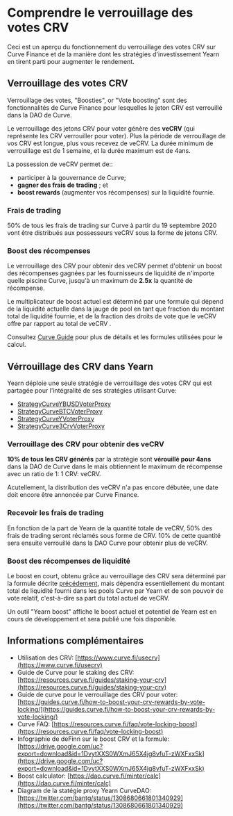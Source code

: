 # Comprendre le verrouillage des votes CRV

Ceci est un aperçu du fonctionnement du verrouillage des votes CRV sur Curve Finance et de la manière dont les stratégies d'investissement Yearn en tirent parti pour augmenter le rendement.

##  Verrouillage des votes CRV

Verrouillage des votes, "Boosties", or "Vote boosting" sont des fonctionnalités de Curve Finance pour lesquelles le jeton CRV est verrouillé dans la DAO de Curve.

Le verrouillage des jetons CRV pour voter génère des **veCRV** \(qui représente les CRV verrouiller pour voter\). Plus la période de verrouillage de vos CRV est longue, plus vous recevez de veCRV. La durée minimum de verrouillage est de 1 semaine, et la durée maximum est de 4ans.

La possession de veCRV permet de::

* participer à la gouvernance de Curve;
* **gagner des frais de trading** ; et 
* **boost rewards** \(augmenter vos récompenses\) sur la liquidité fournie.

### Frais de trading

50% de tous les frais de trading sur Curve à partir du 19 septembre 2020 vont être distribués aux possesseurs veCRV sous la forme de jetons CRV.

### Boost des récompenses

Le verrouillage des CRV pour obtenir des veCRV permet d'obtenir un boost des récompenses gagnées par les fournisseurs de liquidité de n'importe quelle piscine Curve, jusqu'à un maximum de  **2.5x**  la quantité de récompense.

Le multiplicateur de boost actuel est déterminé par une formule qui dépend de la liquidité actuelle dans la jauge de pool en tant que fraction du montant total de liquidité fournie, et de la fraction des droits de vote que le veCRV offre par rapport au total de veCRV .

Consultez [Curve Guide](https://guides.curve.fi/how-to-boost-your-crv-rewards-by-vote-locking/) pour plus de détails et les formules utilisées pour le calcul.  

## Vérrouillage des CRV dans Yearn

Yearn déploie une seule stratégie de verrouillage des votes CRV qui est partagée pour l'intégralité de ses stratégies utilisant Curve:

* [StrategyCurveYBUSDVoterProxy](https://etherscan.io/address/0x112570655b32a8c747845e0215ad139661e66e7f#code)
* [StrategyCurveBTCVoterProxy](https://etherscan.io/address/0x6d6c1ad13a5000148aa087e7cbfb53d402c81341#code)
* [StrategyCurveYVoterProxy](https://etherscan.io/address/0x07db4b9b3951094b9e278d336adf46a036295de7#code)
* [StrategyCurve3CrvVoterProxy](https://etherscan.io/address/0xC59601F0CC49baa266891b7fc63d2D5FE097A79D#code)

### Verrouillage des CRV pour obtenir des veCRV

 **10% de tous les CRV générés**  par la stratégie sont  **vérouillé pour 4ans**  dans la DAO de Curve dans le mais obtiennent le maximum de récompense avec un ratio de 1: 1 CRV: veCRV.

Acutellement, la distribution des veCRV n'a pas encore débutée, une date doit encore être annoncée par Curve Finance.

### Recevoir les frais de trading

En fonction de la part de Yearn de la quantité totale de veCRV, 50% des frais de trading seront réclamés sous forme de CRV. 10% de cette quantité sera ensuite verrouillé dans la DAO Curve pour obtenir plus de veCRV.

### Boost des récompenses de liquidité

Le boost en court, obtenu grâce au verrouillage des CRV sera déterminé par la formule décrite [précédement](how-to-understand-yvault-roi.md), mais dépendra essentiellement du montant total de liquidité fourni dans les pools Curve par Yearn et de son pouvoir de vote relatif, c'est-à-dire sa part du total actuel de veCRV.

Un outil "Yearn boost" affiche le boost actuel et potentiel de Yearn est en cours de développement et sera publié une fois disponible.

## Informations complémentaires

* Utilisation des CRV: [https://www.curve.fi/usecrv](https://www.curve.fi/usecrv)
* Guide de Curve pour le staking des CRV: [https://resources.curve.fi/guides/staking-your-crv](https://resources.curve.fi/guides/staking-your-crv)
* Guide de curve pour le verrouillage des CRV pour voter: [https://guides.curve.fi/how-to-boost-your-crv-rewards-by-vote-locking/](https://guides.curve.fi/how-to-boost-your-crv-rewards-by-vote-locking/)
* Curve FAQ: [https://resources.curve.fi/faq/vote-locking-boost](https://resources.curve.fi/faq/vote-locking-boost)
* Infographie de deFinn sur le boost CRV et la formule: [https://drive.google.com/uc?export=download&id=1DvytXXS0WXmJ65X4jg8vfuT-zWXFxxSk](https://drive.google.com/uc?export=download&id=1DvytXXS0WXmJ65X4jg8vfuT-zWXFxxSk)
* Boost calculator: [https://dao.curve.fi/minter/calc](https://dao.curve.fi/minter/calc)
* Diagram de la statégie proxy Yearn CurveDAO: [https://twitter.com/bantg/status/1308680661801340929](https://twitter.com/bantg/status/1308680661801340929)

